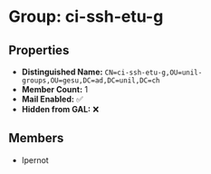 # Group: ci-ssh-etu-g

## Properties

- **Distinguished Name:** `CN=ci-ssh-etu-g,OU=unil-groups,OU=gesu,DC=ad,DC=unil,DC=ch`
- **Member Count:** 1
- **Mail Enabled:** ✅
- **Hidden from GAL:** ❌

## Members

- lpernot
